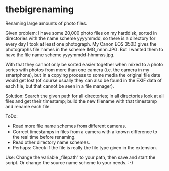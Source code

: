 # thebigrenaming
Renaming large amounts of photo files.

Given problem: I have some 20,000 photo files on my harddisk, sorted in directories with the name scheme yyyymmdd, so there is a directory for every day I took at least one photograph. My Canon EOS 350D gives the photographs file names in the scheme IMG_nnnn.JPG. But I wanted them to have the file name scheme yyyymmdd-hhmmss.jpg.

With that they cannot only be sorted easier together when mixed to a photo series with photos from more than one camera (i.e. the camera in my smartphone), but in a copying process to some media the original file date would get lost (of course usually they can also be found in the EXIF data of each file, but that cannot be seen in a file manager).

Solution: Search the given path for all directories; in all directories look at all files and get their timestamp; build the new filename with that timestamp and rename each file.

ToDo:
- Read more file name schemes from different cameras.
- Correct timestamps in files from a camera with a known difference to the real time before renaming.
- Read other directory name schemes.
- Perhaps: Check if the file is really the file type given in the extension.

Use:
Change the variable „filepath“ to your path, then save and start the script.
Or change the source name scheme to your needs. :-)
